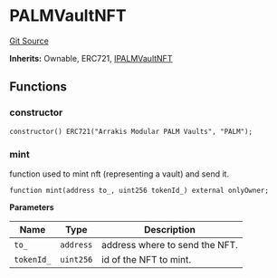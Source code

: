 # PALMVaultNFT
[Git Source](https://github.com/ArrakisFinance/arrakis-modular/blob/22c7b5c5fce6ff4d3a051aa4fbf376745815e340/src/PALMVaultNFT.sol)

**Inherits:**
Ownable, ERC721, [IPALMVaultNFT](/src/interfaces/IPALMVaultNFT.sol/interface.IPALMVaultNFT.md)


## Functions
### constructor


```solidity
constructor() ERC721("Arrakis Modular PALM Vaults", "PALM");
```

### mint

function used to mint nft (representing a vault) and send it.


```solidity
function mint(address to_, uint256 tokenId_) external onlyOwner;
```
**Parameters**

|Name|Type|Description|
|----|----|-----------|
|`to_`|`address`|address where to send the NFT.|
|`tokenId_`|`uint256`|id of the NFT to mint.|


